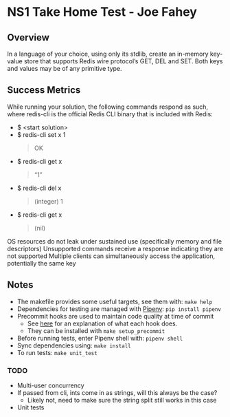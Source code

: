 # NS1 Take Home Test - Joe Fahey

## Overview
In a language of your choice, using only its stdlib, create an in-memory key-value store that supports Redis wire protocol’s GET, DEL and SET. Both keys and values may be of any primitive type.

## Success Metrics
While running your solution, the following commands respond as such, where redis-cli is the official Redis CLI binary that is included with Redis:
* $ \<start solution\>
* $ redis-cli set x 1
    > OK
* $ redis-cli get x
     > “1”
* $ redis-cli del x
    > (integer) 1
* $ redis-cli get x
    > (nil)

OS resources do not leak under sustained use (specifically memory and file descriptors)
Unsupported commands receive a response indicating they are not supported
Multiple clients can simultaneously access the application, potentially the same key


## Notes
* The makefile provides some useful targets, see them with: `make help`
* Dependencies for testing are managed with [Pipenv](https://realpython.com/pipenv-guide/): `pip install pipenv`
* Precommit hooks are used to maintain code quality at time of commit
    * See [here](https://pre-commit.com/hooks.html) for an explanation of what each hook does.
    * They can be installed with `make setup_precommit`
* Before running tests, enter Pipenv shell with: `pipenv shell`
* Sync dependencies using: `make install`
* To run tests: `make unit_test`

### TODO
* Multi-user concurrency
* If passed from cli, ints come in as strings, will this always be the case?
    * Likely not, need to make sure the string split still works in this case
* Unit tests
